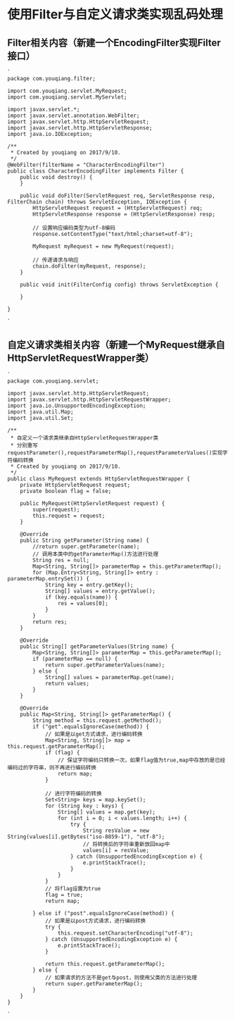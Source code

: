 # 使用Filter与自定义请求类实现乱码处理
## Filter相关内容（新建一个EncodingFilter实现Filter接口）
    `
    package com.youqiang.filter;

    import com.youqiang.servlet.MyRequest;
    import com.youqiang.servlet.MyServlet;

    import javax.servlet.*;
    import javax.servlet.annotation.WebFilter;
    import javax.servlet.http.HttpServletRequest;
    import javax.servlet.http.HttpServletResponse;
    import java.io.IOException;

    /**
     * Created by youqiang on 2017/9/10.
     */
    @WebFilter(filterName = "CharacterEncodingFilter")
    public class CharacterEncodingFilter implements Filter {
        public void destroy() {
        }

        public void doFilter(ServletRequest req, ServletResponse resp, FilterChain chain) throws ServletException, IOException {
            HttpServletRequest request = (HttpServletRequest) req;
            HttpServletResponse response = (HttpServletResponse) resp;

            // 设置响应编码类型为utf-8编码
            response.setContentType("text/html;charset=utf-8");

            MyRequest myRequest = new MyRequest(request);

            // 传递请求与响应
            chain.doFilter(myRequest, response);
        }

        public void init(FilterConfig config) throws ServletException {

        }

    }

    `
## 自定义请求类相关内容（新建一个MyRequest继承自HttpServletRequestWrapper类）
    `
    package com.youqiang.servlet;

    import javax.servlet.http.HttpServletRequest;
    import javax.servlet.http.HttpServletRequestWrapper;
    import java.io.UnsupportedEncodingException;
    import java.util.Map;
    import java.util.Set;

    /**
     * 自定义一个请求类继承自HttpServletRequestWrapper类
     * 分别重写requestParameter(),requestParameterMap(),requestParameterValues()实现字符编码转换
     * Created by youqiang on 2017/9/10.
     */
    public class MyRequest extends HttpServletRequestWrapper {
        private HttpServletRequest request;
        private boolean flag = false;

        public MyRequest(HttpServletRequest request) {
            super(request);
            this.request = request;
        }

        @Override
        public String getParameter(String name) {
            //return super.getParameter(name);
            // 调用本类中的getParameterMap()方法进行处理
            String res = null;
            Map<String, String[]> parameterMap = this.getParameterMap();
            for (Map.Entry<String, String[]> entry : parameterMap.entrySet()) {
                String key = entry.getKey();
                String[] values = entry.getValue();
                if (key.equals(name)) {
                    res = values[0];
                }
            }
            return res;
        }

        @Override
        public String[] getParameterValues(String name) {
            Map<String, String[]> parameterMap = this.getParameterMap();
            if (parameterMap == null) {
                return super.getParameterValues(name);
            } else {
                String[] values = parameterMap.get(name);
                return values;
            }
        }

        @Override
        public Map<String, String[]> getParameterMap() {
            String method = this.request.getMethod();
            if ("get".equalsIgnoreCase(method)) {
                // 如果是以get方式请求，进行编码转换
                Map<String, String[]> map = this.request.getParameterMap();
                if (flag) {
                    // 保证字符编码只转换一次，如果flag值为true,map中存放的是已经编码过的字符串，则不再进行编码转换
                    return map;
                }

                // 进行字符编码的转换
                Set<String> keys = map.keySet();
                for (String key : keys) {
                    String[] values = map.get(key);
                    for (int i = 0; i < values.length; i++) {
                        try {
                            String resValue = new String(values[i].getBytes("iso-8859-1"), "utf-8");
                            // 将转换后的字符串重新放回map中
                            values[i] = resValue;
                        } catch (UnsupportedEncodingException e) {
                            e.printStackTrace();
                        }
                    }
                }
                // 将flag设置为true
                flag = true;
                return map;

            } else if ("post".equalsIgnoreCase(method)) {
                // 如果是以post方式请求，进行编码转换
                try {
                    this.request.setCharacterEncoding("utf-8");
                } catch (UnsupportedEncodingException e) {
                    e.printStackTrace();
                }

                return this.request.getParameterMap();
            } else {
                // 如果请求的方法不是get与post，则使用父类的方法进行处理
                return super.getParameterMap();
            }
        }
    }

    `